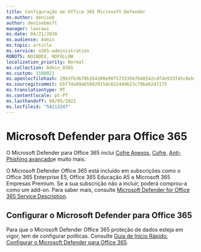 ```yaml
---
title: Configuração de Office 365 Microsoft Defender
ms.author: deniseb
author: denisebmsft
manager: laurawi
ms.date: 04/21/2020
ms.audience: Admin
ms.topic: article
ms.service: o365-administration
ROBOTS: NOINDEX, NOFOLLOW
localization_priority: Normal
ms.collection: Admin_O365
ms.custom: 3100021
ms.openlocfilehash: 29b3fb3670b264100e98f573335bfb60542cdfde933f45c8ebf77955c9ec9eb1
ms.sourcegitcommit: b5f7da89a650d2915dc652449623c78be6247175
ms.translationtype: MT
ms.contentlocale: pt-PT
ms.lasthandoff: 08/05/2021
ms.locfileid: "54113247"
---
```

# <a name="microsoft-defender-for-office-365"></a>Microsoft Defender para Office 365

O Microsoft Defender para Office 365 inclui [Cofre Anexos,](/microsoft-365/security/office-365-security/atp-safe-attachments) [Cofre,](/microsoft-365/security/office-365-security/atp-safe-links) [Anti-Phishing avançado](/microsoft-365/security/office-365-security/atp-anti-phishing)e muito mais. 

O Microsoft Defender Office 365 está incluído em subscrições como o Office 365 Enterprise E5, Office 365 Educação A5 e Microsoft 365 Empresas Premium. Se a sua subscrição não a incluir, poderá comprou-a como um add-on. Para saber mais, consulte [Microsoft Defender for Office 365 Service Description](/office365/servicedescriptions/office-365-advanced-threat-protection-service-description).

## <a name="set-up-microsoft-defender-for-office-365"></a>Configurar o Microsoft Defender para Office 365

Para que o Microsoft Defender Office 365 proteção de dados esteja em vigor, tem de configurar políticas. Consulte [Guia de Início Rápido: Configurar o Microsoft Defender para Office 365](/microsoft-365/security/office-365-security/office-365-atp).

